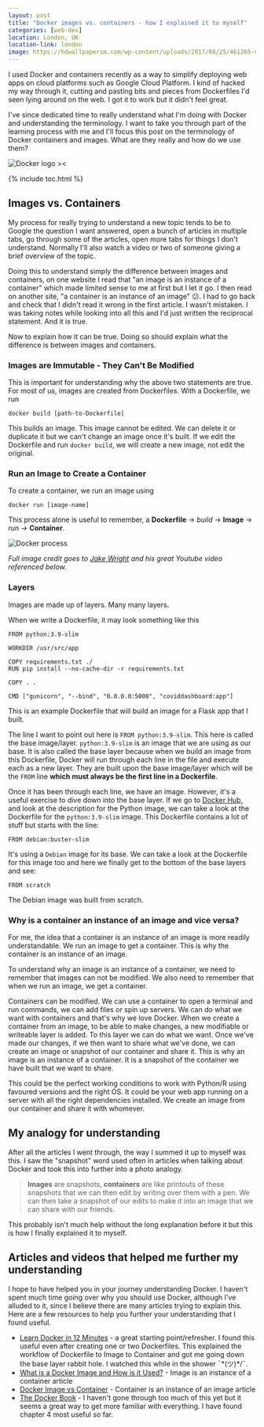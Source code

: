 ```yaml
---
layout: post
title: "Docker images vs. containers - how I explained it to myself"
categories: [web-dev]
location: London, UK
location-link: london
image: https://hdwallpaperim.com/wp-content/uploads/2017/08/25/461265-docker-containers-748x421.jpg
---
```


I used Docker and containers recently as a way to simplify deploying web apps on cloud platforms such as Google Cloud Platform. I kind of hacked my way through it, cutting and pasting bits and pieces from Dockerfiles I'd seen lying around on the web. I got it to work but it didn't feel great.

I've since dedicated time to really understand what I'm doing with Docker and understanding the terminology. I want to take you through part of the learning process with me and I'll focus this post on the terminology of Docker containers and images. What are they really and how do we use them?

![Docker logo ><](https://pbs.twimg.com/profile_images/1273307847103635465/lfVWBmiW_400x400.png)

<!--description-->

{% include toc.html %}

## Images vs. Containers

My process for really trying to understand a new topic tends to be to Google the question I want answered, open a bunch of articles in multiple tabs, go through some of the articles, open more tabs for things I don't understand. Normally I'll also watch a video or two of someone giving a brief overview of the topic.

Doing this to understand simply the difference between images and containers, on one website I read that "an image is an instance of a container" which made limited sense to me at first but I let it go. I then read on another site, "a container is an instance of an image" 😕. I had to go back and check that I didn't read it wrong in the first article. I wasn't mistaken. I was taking notes while looking into all this and I'd just written the reciprocal statement. And it is true.

Now to explain how it can be true. Doing so should explain what the difference is between images and containers.

### Images are Immutable - They Can't Be Modified

This is important for understanding why the above two statements are true. For most of us, images are created from Dockerfiles. With a Dockerfile, we run

```docker
docker build [path-to-Dockerfile]
```

This builds an image. This image cannot be edited. We can delete it or duplicate it but we can't change an image once it's built. If we edit the Dockerfile and run `docker build`, we will create a new image, not edit the original.

### Run an Image to Create a Container

To create a container, we run an image using

```docker
docker run [image-name]
```

This process alone is useful to remember, a **Dockerfile** → _build_ → **Image** → _run →_ **Container**.

![Docker process]({{site.baseurl}}/assets/img/docker-process.png)

_Full image credit goes to [Jake Wright](https://www.youtube.com/user/jaketvee) and his great Youtube video referenced below._

### Layers

Images are made up of layers. Many many layers.

When we write a Dockerfile, it may look something like this

```docker
FROM python:3.9-slim

WORKDIR /usr/src/app

COPY requirements.txt ./
RUN pip install --no-cache-dir -r requirements.txt

COPY . .

CMD ["gunicorn", "--bind", "0.0.0.0:5000", "coviddashboard:app"]
```

This is an example Dockerfile that will build an image for a Flask app that I built.

The line I want to point out here is `FROM python:3.9-slim`. This here is called the base image/layer. `python:3.9-slim` is an image that we are using as our base. It is also called the base layer because when we build an image from this Dockerfile, Docker will run through each line in the file and execute each as a new layer. They are built upon the base image/layer which will be the `FROM` line **which must always be the first line in a Dockerfile**.

Once it has been through each line, we have an image. However, it's a useful exercise to dive down into the base layer. If we go to [Docker Hub](https://hub.docker.com/_/python), and look at the description for the Python image, we can take a look at the Dockerfile for the `python:3.9-slim` image. This Dockerfile contains a lot of stuff but starts with the line:

```docker
FROM debian:buster-slim
```

It's using a `Debian` image for its base. We can take a look at the Dockerfile for this image too and here we finally get to the bottom of the base layers and see:

```docker
FROM scratch
```

The Debian image was built from scratch.

### Why is a container an instance of an image and vice versa?

For me, the idea that a container is an instance of an image is more readily understandable. We run an image to get a container. This is why the container is an instance of an image.

To understand why an image is an instance of a container, we need to remember that images can not be modified. We also need to remember that when we run an image, we get a container.

Containers can be modified. We can use a container to open a terminal and run commands, we can add files or spin up servers. We can do what we want with containers and that's why we love Docker. When we create a container from an image, to be able to make changes, a new modifiable or writeable layer is added. To this layer we can do what we want. Once we've made our changes, if we then want to share what we've done, we can create an image or snapshot of our container and share it. This is why an image is an instance of a container. It is a snapshot of the container we have built that we want to share.

This could be the perfect working conditions to work with Python/R using favoured versions and the right OS. It could be your web app running on a server with all the right dependencies installed. We create an image from our container and share it with whomever.

## My analogy for understanding

After all the articles I went through, the way I summed it up to myself was this. I saw the "snapshot" word used often in articles when talking about Docker and took this into further into a photo analogy.

> **Images** are snapshots, **containers** are like printouts of these snapshots that we can then edit by writing over them with a pen. We can then take a snapshot of our edits to make it into an image that we can share with our friends.

This probably isn't much help without the long explanation before it but this is how I finally explained it to myself.

## Articles and videos that helped me further my understanding

I hope to have helped you in your journey understanding Docker. I haven't spent much time going over why you should use Docker, although I've alluded to it, since I believe there are many articles trying to explain this. Here are a few resources to help you further your understanding that I found useful.

- [Learn Docker in 12 Minutes](https://www.youtube.com/watch?v=YFl2mCHdv24&ab_channel=JakeWright) - a great starting point/refresher. I found this useful even after creating one or two Dockerfiles. This explained the workflow of Dockerfile to Image to Container and got me going down the base layer rabbit hole. I watched this while in the shower ¯\*(ツ)\*/¯.
- [What is a Docker Image and How is it Used?](https://searchitoperations.techtarget.com/definition/Docker-image) - Image is an instance of a container article
- [Docker Image vs Container](https://stackify.com/docker-image-vs-container-everything-you-need-to-know/) - Container is an instance of an image article
- [The Docker Book](https://dockerbook.com/) - I haven't gone through too much of this yet but it seems a great way to get more familiar with everything. I have found chapter 4 most useful so far.
